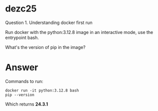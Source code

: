 # dezc25

Question 1. Understanding docker first run

Run docker with the python:3.12.8 image in an interactive mode, use the entrypoint bash.

What's the version of pip in the image?

<h1>Answer</h1>
Commands to run:

    docker run -it python:3.12.8 bash
    pip --version

Which returns **24.3.1**
